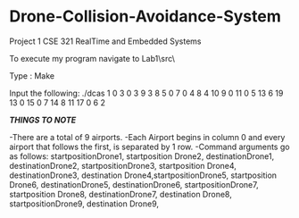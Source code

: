 # Drone-Collision-Avoidance-System
Project 1 CSE 321 RealTime and Embedded Systems

To execute my program navigate to Lab1\src\ 

Type : Make

Input the following: 
      ./dcas 1 0 3 0 3 9 3 8 5 0 7 0 4 8 4 10 9 0 11 0 5 13 6 19 13 0 15 0 7 14 8 11 17 0 6 2

*****THINGS TO NOTE*****

-There are a total of 9 airports. 
-Each Airport begins in column 0 and every airport that follows the first, is separated by 1 row. 
-Command arguments go as follows:
startpositionDrone1, startposition Drone2, destinationDrone1, destinationDrone2, startpositionDrone3, startposition Drone4, destinationDrone3, destination Drone4,startpositionDrone5, startposition Drone6, destinationDrone5, destinationDrone6, startpositionDrone7, startposition Drone8, destinationDrone7, destination Drone8, startpositionDrone9, destination Drone9,


